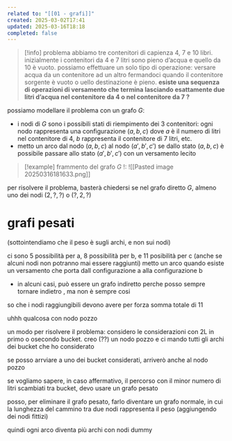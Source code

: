 ```yaml
---
related to: "[[01 - grafi]]"
created: 2025-03-02T17:41
updated: 2025-03-16T18:18
completed: false
---
```

>[!info] problema
>abbiamo tre contenitori di capienza 4, 7 e 10 libri. inizialmente i contenitori da 4 e 7 litri sono pieno d’acqua e quello da 10 è vuoto.
>possiamo effettuare un solo tipo di operazione: versare acqua da un contenitore ad un altro fermandoci quando il contenitore sorgente è vuoto o uello destinazione è pieno.
**esiste una sequenza di operazioni di versamento che termina lasciando esattamente due litri d’acqua nel contenitore da 4 o nel contenitore da 7 ?**

possiamo modellare il problema con un grafo $G$:
- i nodi di $G$ sono i possibili stati di riempimento dei 3 contenitori: ogni nodo rappresenta una configurazione $(a,b,c)$ dove $a$ è il numero di litri nel contenitore di 4, $b$ rappresenta il contenitore di 7 litri, etc.
- metto un arco dal nodo $(a,b,c)$ al nodo $(a',b', c')$ se dallo stato $(a,b,c)$ è possibile passare allo stato $(a',b',c')$ con un versamento lecito
>[!example] frammento del grafo $G$ !:
![[Pasted image 20250316181633.png]]

per risolvere il problema, basterà chiedersi se nel grafo diretto $G$, almeno uno dei nodi $(2,?,?)$ o $(?,2,?)$

# grafi pesati
(sottointendiamo che il peso è sugli archi, e non sui nodi)


ci sono 5 possibilità per a, 8 possibilità per b, e 11 posibilità per c (anche se alcuni nodi non potranno mai essere raggiunti)
metto un arco quando esiste un versamento che porta dall configurazione a alla configurazione b 
- in alcuni casi, può essere un grafo indiretto perche posso sempre tornare indietro , ma non è sempre cosi

so che i nodi raggiungibili devono avere per forza somma totale di 11

uhhh qualcosa con nodo pozzo

un modo per risolvere il problema: considero le considerazioni con 2L in primo o osecondo bucket.
creo (??) un nodo pozzo e ci mando tutti gli archi dei bucket che ho considerato

se posso arrviare a uno dei bucket considerati, arriverò anche al nodo pozzo


se vogliamo sapere, in caso affermativo, il percorso con il minor numero di litri scambiati tra bucket, devo usare un grafo pesato

posso, per eliminare il grafo pesato, farlo diventare un grafo normale, in cui la lunghezza del cammino tra due nodi rappresenta il peso (aggiungendo dei nodi fittizi) 

quindi ogni arco diventa più archi con nodi dummy